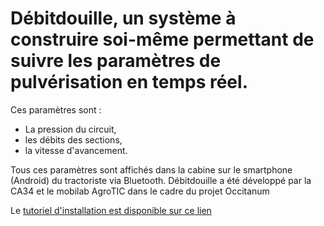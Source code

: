 # Débitdouille, un système à construire soi-même permettant de suivre les paramètres de pulvérisation en temps réel.

Ces paramètres sont :
- La pression du circuit,
- les débits des sections,
- la vitesse d'avancement.

Tous ces paramètres sont affichés dans la cabine sur le smartphone (Android) du tractoriste via Bluetooth.
Débitdouille a été développé par la CA34 et le mobilab AgroTIC dans le cadre du projet Occitanum

Le [tutoriel d'installation est disponible sur ce lien ](https://mobilab.agrotic.org/2024/11/28/debitdouille/)
